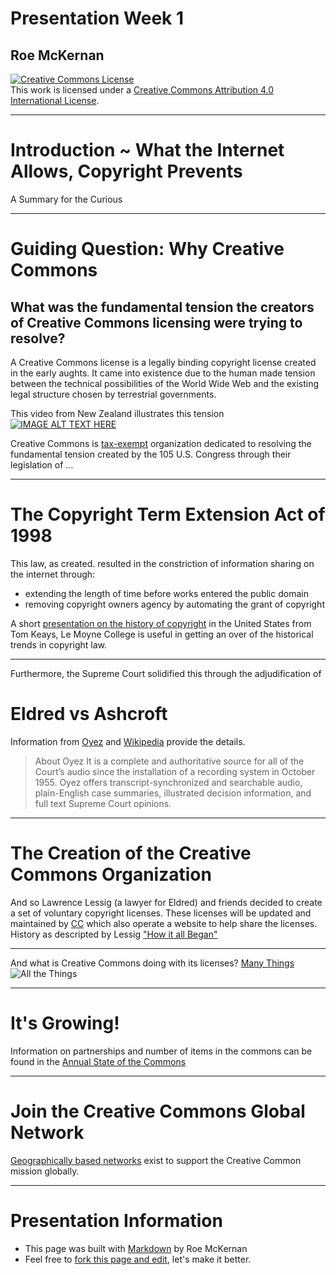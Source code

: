 # Presentation Week 1
## Roe McKernan

<a rel="license" href="http://creativecommons.org/licenses/by/4.0/"><img alt="Creative Commons License" style="border-width:0" src="https://i.creativecommons.org/l/by/4.0/88x31.png" /></a><br />This work is licensed under a <a rel="license" href="http://creativecommons.org/licenses/by/4.0/">Creative Commons Attribution 4.0 International License</a>.
___
# Introduction ~ What the Internet Allows, Copyright Prevents
A Summary for the Curious
___
# Guiding Question: Why Creative Commons
## What was the fundamental tension the creators of Creative Commons licensing were trying to resolve?
A Creative Commons license is a legally binding copyright license created in the early aughts.  It came into existence due to the human made tension between the technical possibilities of the World Wide Web and the existing legal structure chosen by  terrestrial governments.

This video from New Zealand illustrates this tension
[![IMAGE ALT TEXT HERE](http://img.youtube.com/vi/4ZvJGV6YF6Y/0.jpg)](https://www.youtube.com/watch?v=4ZvJGV6YF6Y)

Creative Commons is [tax-exempt](https://apps.irs.gov/app/eos/displayAll.do?dispatchMethod=displayAllInfo&Id=27326&ein=043585301&country=US&deductibility=all&dispatchMethod=searchAll&isDescending=false&city=&ein1=&postDateFrom=&exemptTypeCode=al&submitName=&sortColumn=orgName&totalResults=1&names=Creative+Commons&resultsPerPage=25&indexOfFirstRow=0&postDateTo=&state=All+States#) organization dedicated to resolving the fundamental tension created by the 105 U.S. Congress through their legislation of ...   
___
# The Copyright Term Extension Act of 1998
This law, as created. resulted in the constriction of information sharing on the internet through:
* extending the length of time before works entered the public domain
* removing copyright owners agency by automating the grant of copyright

A short [presentation on the history of copyright](http://www.slideshare.net/tomkeays/copyright-essentials) in the United States from Tom Keays, Le Moyne College is useful in getting an over of the historical trends in copyright law.
___
Furthermore, the Supreme Court solidified this through the adjudification of   
# Eldred vs Ashcroft
Information from [Oyez](https://www.oyez.org/cases/2002/01-618) and [Wikipedia](https://en.wikipedia.org/wiki/Eldred_v._Ashcroft) provide the details.
> About Oyez
It is a complete and authoritative source for all of the Court’s audio since the installation of a recording system in October 1955. Oyez offers transcript-synchronized and searchable audio, plain-English case summaries, illustrated decision information, and full text Supreme Court opinions.
___
# The Creation of the Creative Commons Organization
And so Lawrence Lessig (a lawyer for Eldred) and friends decided to create a set of voluntary copyright licenses. These licenses will be updated and maintained by [CC](https://whois.domaintools.com/creativecommons.org) which also operate a website to help share the licenses.
History as descripted by Lessig ["How it all Began"](https://creativecommons.org/2005/10/12/ccinreviewlawrencelessigonhowitallbegan/)
___
And what is Creative Commons doing with its licenses? [Many Things](https://creativecommons.org/about/)
![All the Things](https://creativecommons.org/wp-content/uploads/2016/05/ProgramSummary_visual_onesheet_v3b_NEW-1-866x1024.jpg)
___
# It's Growing!
Information on partnerships and number of items in the commons can be found in the [Annual State of the Commons](https://stateof.creativecommons.org/)
___
# Join the Creative Commons Global Network
[Geographically based networks](https://creativecommons.org/wp-content/uploads/2016/05/ProgramSummary_visual_onesheet_v3b_NEW-1-866x1024.jpg) exist to support the Creative Common mission globally.    
___
# Presentation Information
* This page was built with [Markdown](https://en.wikipedia.org/wiki/Markdown) by Roe McKernan
* Feel free to [fork this page and edit](https://github.com/WhatLibrarian/Presentations/blob/master/ccweek1.md), let's make it better.



